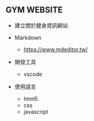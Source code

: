 ## GYM WEBSITE

-  建立關於健身資訊網站

- Markdown
    - https://www.mdeditor.tw/

- 開發工具
    - vscode 

-  使用語言
    - html5
    - css
    - javascript


